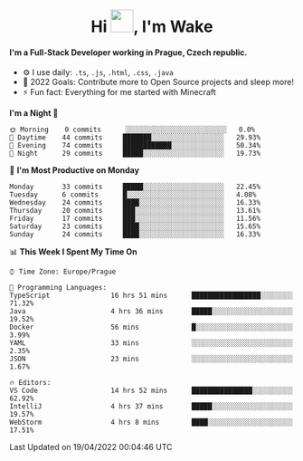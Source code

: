 <h1 align="center">Hi <img src="https://raw.githubusercontent.com/MrWakeCZ/MrWakeCZ/master/Hi.gif" width="40px" />, I'm Wake</h1>

#### I'm a Full-Stack Developer working in Prague, Czech republic.
- ⚙️ I use daily: `.ts`, `.js`, `.html`, `.css`, `.java`
- 🥅 2022 Goals: Contribute more to Open Source projects and sleep more!
- ⚡ Fun fact: Everything for me started with Minecraft

<!--START_SECTION:waka-->
**I'm a Night 🦉** 

```text
🌞 Morning    0 commits      ░░░░░░░░░░░░░░░░░░░░░░░░░   0.0% 
🌆 Daytime    44 commits     ███████░░░░░░░░░░░░░░░░░░   29.93% 
🌃 Evening    74 commits     ████████████░░░░░░░░░░░░░   50.34% 
🌙 Night      29 commits     █████░░░░░░░░░░░░░░░░░░░░   19.73%

```
📅 **I'm Most Productive on Monday** 

```text
Monday       33 commits     █████░░░░░░░░░░░░░░░░░░░░   22.45% 
Tuesday      6 commits      █░░░░░░░░░░░░░░░░░░░░░░░░   4.08% 
Wednesday    24 commits     ████░░░░░░░░░░░░░░░░░░░░░   16.33% 
Thursday     20 commits     ███░░░░░░░░░░░░░░░░░░░░░░   13.61% 
Friday       17 commits     ███░░░░░░░░░░░░░░░░░░░░░░   11.56% 
Saturday     23 commits     ████░░░░░░░░░░░░░░░░░░░░░   15.65% 
Sunday       24 commits     ████░░░░░░░░░░░░░░░░░░░░░   16.33%

```


📊 **This Week I Spent My Time On** 

```text
⌚︎ Time Zone: Europe/Prague

💬 Programming Languages: 
TypeScript               16 hrs 51 mins      █████████████████░░░░░░░░   71.32% 
Java                     4 hrs 36 mins       █████░░░░░░░░░░░░░░░░░░░░   19.52% 
Docker                   56 mins             █░░░░░░░░░░░░░░░░░░░░░░░░   3.99% 
YAML                     33 mins             ░░░░░░░░░░░░░░░░░░░░░░░░░   2.35% 
JSON                     23 mins             ░░░░░░░░░░░░░░░░░░░░░░░░░   1.67%

🔥 Editors: 
VS Code                  14 hrs 52 mins      ███████████████░░░░░░░░░░   62.92% 
IntelliJ                 4 hrs 37 mins       █████░░░░░░░░░░░░░░░░░░░░   19.57% 
WebStorm                 4 hrs 8 mins        ████░░░░░░░░░░░░░░░░░░░░░   17.51%

```


 Last Updated on 19/04/2022 00:04:46 UTC
<!--END_SECTION:waka-->

